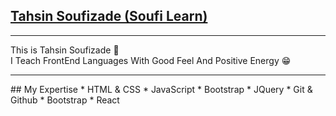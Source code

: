 ## [Tahsin Soufizade (Soufi Learn)](https://instagram.com/soufi_learn)
<hr/>
This is Tahsin Soufizade 💙
<br/>
I Teach FrontEnd Languages With Good Feel And Positive Energy 😁
<hr/>
## My Expertise
* HTML & CSS
* JavaScript
* Bootstrap
* JQuery
* Git & Github
* Bootstrap
* React

